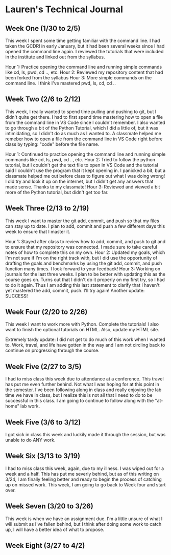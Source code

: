 # Lauren's Technical Journal

## Week One (1/30 to 2/5)

This week I spent some time getting familiar with the command line.  I had taken the GCDRI in early January, but it had been several weeks since I had opened the command line again.  I reviewed the tutorials that were included in the institute and linked out from the syllabus.  

Hour 1: Practice opening the command line and running simple commands like cd, ls, pwd, cd .., etc.
Hour 2: Reviewed my repository content that had been forked from the syllabus
Hour 3: More simple commands on the command line.  I think I've mastered pwd, ls, cd, cd ..

## Week Two (2/6 to 2/12)

This week, I really wanted to spend time pulling and pushing to git, but I didn't quite get there.  I had to first spend time mastering how to open a file from the command line in VS Code since I couldn't remember.  I also wanted to go through a bit of the Python Tutorial, which I did a little of, but it was intimidating, so I didn't do as much as I wanted to.  A classmate helped me remeber how to open a file from the command line in VS Code right before class by typing: "code" before the file name.  

Hour 1: Continued to practice opening the command line and running simple commands like cd, ls, pwd, cd .., etc.
Hour 2: Tried to follow the python tutorial, but I couldn't get the text file to open in VS Code and the tutorial said I couldn't use the program that it kept opening in.  I panicked a bit, but a classmate helped me out before class to figure out what I was doing wrong!  I did try and look it up on the internet, but I didn't get any answers that made sense.  Thanks to my classmate!
Hour 3: Reviewed and viewed a bit more of the Python tutorial, but didn't get too far.

## Week Three (2/13 to 2/19)

This week I want to master the git add, commit, and push so that my files can stay up to date.  I plan to add, commit and push a few different days this week to ensure that I master it.

Hour 1: Stayed after class to review how to add, commit, and push to git and to ensure that my repository was connected.  I made sure to take careful notes of how to complete this on my own.
Hour 2: Updated my goals, which I'm not sure if I'm on the right track with, but I did use the opportunity of drafting the goals and benchmarks by using the git add, commit, and push function many times.  I look forward to your feedback!
Hour 3: Working on journals for the last three weeks.  I plan to be better with updating this as the course goes on.  Turns out that I didn't do it properly on my first try, so I had to do it again.  Thus I am adding this last statement to clarify that I haven't yet mastered the add, commit, push.  I'll try again!  Another update: SUCCESS!

## Week Four (2/20 to 2/26)

This week I want to work more with Python. Complete the tutorials!  I also want to finish the optional tutorials on HTML.  Also, update my HTML site.  

Extremely tardy update:  I did not get to do much of this work when I wanted to.  Work, travel, and life have gotten in the way and I am not circling back to continue on progressing through the course.  

## Week Five (2/27 to 3/5)

I had to miss class this week due to attendance at a conference.  This travel has put me even further behind.  Not what I was hoping for at this point in the semester.  I've been following along in class and really enjoying the lab time we have in class, but I realize this is not all that I need to do to be successful in this class.  I am going to continue to follow along with the "at-home" lab work.

## Week Five (3/6 to 3/12)

I got sick in class this week and luckily made it through the session, but was unable to do ANY work.  

## Week Six (3/13 to 3/19)

I had to miss class this week, again, due to my illness.  I was wiped out for a week and a half.  This has put me severly behind, but as of this writing on 3/24, I am finally feeling better and ready to begin the process of catching up on missed work.  This week, I am going to go back to Week four and start over.  

## Week Seven (3/20 to 3/26)
This week is when we have an assignment due.  I'm a little unsure of what I will submit as I've fallen behind, but I think after doing some work to catch up, I will have a better idea of what to propose.  


## Week Eight (3/27 to 4/2)